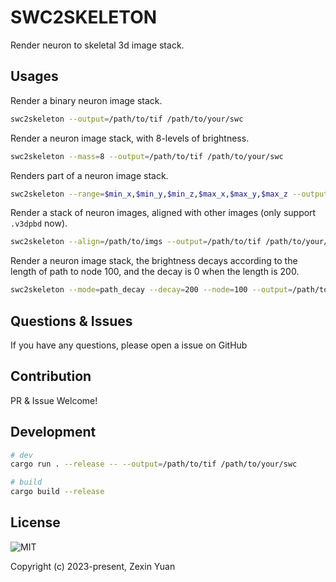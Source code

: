 # SWC2SKELETON

Render neuron to skeletal 3d image stack.

## Usages

Render a binary neuron image stack.

```bash
swc2skeleton --output=/path/to/tif /path/to/your/swc
```

Render a neuron image stack, with 8-levels of brightness.

```bash
swc2skeleton --mass=8 --output=/path/to/tif /path/to/your/swc
```

Renders part of a neuron image stack.

```bash
swc2skeleton --range=$min_x,$min_y,$min_z,$max_x,$max_y,$max_z --output=/path/to/tif /path/to/your/swc
```

Render a stack of neuron images, aligned with other images (only support `.v3dpbd` now).

```bash
swc2skeleton --align=/path/to/imgs --output=/path/to/tif /path/to/your/swc
```

Render a neuron image stack, the brightness decays according to the length of path to node 100, and the decay is 0 when the length is 200.

```bash
swc2skeleton --mode=path_decay --decay=200 --node=100 --output=/path/to/tif /path/to/your/swc
```

## Questions & Issues

If you have any questions, please open a issue on GitHub

## Contribution

PR & Issue Welcome!

## Development

```BASH
# dev
cargo run . --release -- --output=/path/to/tif /path/to/your/swc

# build
cargo build --release
```

## License

![MIT](https://opensource.org/license/mit/)

Copyright (c) 2023-present, Zexin Yuan
